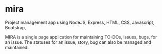 # mira
Project management app using NodeJS, Express, HTML, CSS, Javascript, Bootstrap,

MIRA is a single page application for maintaining TO-DOs, issues, bugs, for an issue. The statuses for an issue, story, bug can also be managed and maintained.



